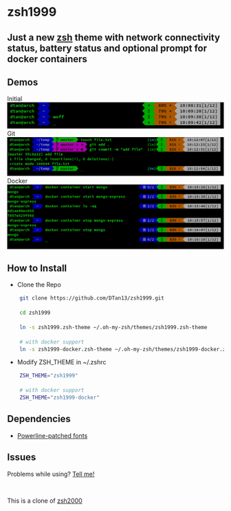 # zsh1999

## Just a new [zsh](https://ohmyz.sh/) theme with network connectivity status, battery status and optional prompt for docker containers

## Demos

Initial
![Initial demo](./zsh1999_initial.png?raw=true)
Git
![Initial demo](./zsh1999_git.png?raw=true)
Docker
![Initial demo](./zsh1999_docker.png?raw=true)

## How to Install

- Clone the Repo

```zsh
    git clone https://github.com/DTan13/zsh1999.git

    cd zsh1999

    ln -s zsh1999.zsh-theme ~/.oh-my-zsh/themes/zsh1999.zsh-theme

    # with docker support
    ln -s zsh1999-docker.zsh-theme ~/.oh-my-zsh/themes/zsh1999-docker.zsh-theme

```

- Modify ZSH_THEME in ~/.zshrc

```zsh
    ZSH_THEME="zsh1999"

    # with docker support
    ZSH_THEME="zsh1999-docker"
```

## Dependencies

- [Powerline-patched fonts](https://github.com/Lokaltog/powerline-fonts)

## Issues

Problems while using? [Tell me!](https://github.com/DTan13/zsh1999/issues/new?body=%40DTan13%0A<!--Describe+Your+Issue+here+and+Click+Submit+new+issue.-->%0A)

<br>

This is a clone of [zsh2000](https://github.com/maverick9000/zsh2000)
